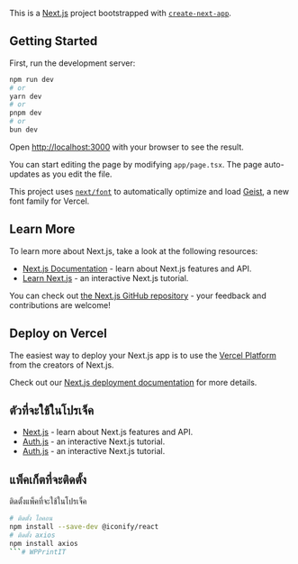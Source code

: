 This is a [Next.js](https://nextjs.org) project bootstrapped with [`create-next-app`](https://nextjs.org/docs/app/api-reference/cli/create-next-app).

## Getting Started

First, run the development server:

```bash
npm run dev
# or
yarn dev
# or
pnpm dev
# or
bun dev
```

Open [http://localhost:3000](http://localhost:3000) with your browser to see the result.

You can start editing the page by modifying `app/page.tsx`. The page auto-updates as you edit the file.

This project uses [`next/font`](https://nextjs.org/docs/app/building-your-application/optimizing/fonts) to automatically optimize and load [Geist](https://vercel.com/font), a new font family for Vercel.

## Learn More

To learn more about Next.js, take a look at the following resources:

- [Next.js Documentation](https://nextjs.org/docs) - learn about Next.js features and API.
- [Learn Next.js](https://nextjs.org/learn) - an interactive Next.js tutorial.

You can check out [the Next.js GitHub repository](https://github.com/vercel/next.js) - your feedback and contributions are welcome!

## Deploy on Vercel

The easiest way to deploy your Next.js app is to use the [Vercel Platform](https://vercel.com/new?utm_medium=default-template&filter=next.js&utm_source=create-next-app&utm_campaign=create-next-app-readme) from the creators of Next.js.

Check out our [Next.js deployment documentation](https://nextjs.org/docs/app/building-your-application/deploying) for more details.


## ตัวที่จะใช้ในโปรเจ็ค

- [Next.js](https://nextjs.org/docs) - learn about Next.js features and API.
- [Auth.js](https://nextjs.org/learn) - an interactive Next.js tutorial.
- [Auth.js](https://nextjs.org/learn) - an interactive Next.js tutorial.

## แพ็คเก็ตที่จะติดตั้ง

ติดตั้งแพ็คที่จะใช้ในโปรเจ็ค

```bash
# ติดตั้ง ไอคอน
npm install --save-dev @iconify/react
# ติดตั้ง axios
npm install axios
```#   W P P r i n t I T  
 